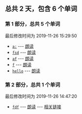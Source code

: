 ## 总共 **2** 天，包含 **6** 个单词

### 第 **1** 部分，总共 **5** 个单词
最后修改时间为 2019-11-26 15:29:50
+ [`a:`](https://translate.google.cn/#view=home&op=translate&sl=en&tl=zh-CN&text=a:) --- [朗读](https://translate.google.cn/translate_tts?ie=UTF-8&q=a:&tl=en&total=1&idx=0&textlen=5&tk=473558.103757&client=webapp&prev=input)
+ [`fsd`](https://translate.google.cn/#view=home&op=translate&sl=en&tl=zh-CN&text=fsd) --- [朗读](https://translate.google.cn/translate_tts?ie=UTF-8&q=fsd&tl=en&total=1&idx=0&textlen=5&tk=473558.103757&client=webapp&prev=input)
+ [`af`](https://translate.google.cn/#view=home&op=translate&sl=en&tl=zh-CN&text=af) --- [朗读](https://translate.google.cn/translate_tts?ie=UTF-8&q=af&tl=en&total=1&idx=0&textlen=5&tk=473558.103757&client=webapp&prev=input)
+ [`f`](https://translate.google.cn/#view=home&op=translate&sl=en&tl=zh-CN&text=f) --- [朗读](https://translate.google.cn/translate_tts?ie=UTF-8&q=f&tl=en&total=1&idx=0&textlen=5&tk=473558.103757&client=webapp&prev=input)
+ [`hello`](https://translate.google.cn/#view=home&op=translate&sl=en&tl=zh-CN&text=hello) --- [朗读](https://translate.google.cn/translate_tts?ie=UTF-8&q=hello&tl=en&total=1&idx=0&textlen=5&tk=473558.103757&client=webapp&prev=input)


### 第 **2** 部分，总共 **1** 个单词
最后修改时间为 2019-11-26 14:47:20
+ [`fdf`](https://translate.google.cn/#view=home&op=translate&sl=en&tl=zh-CN&text=fdf) --- [朗读](https://translate.google.cn/translate_tts?ie=UTF-8&q=fdf&tl=en&total=1&idx=0&textlen=5&tk=473558.103757&client=webapp&prev=input) --- [相关链接](121)


